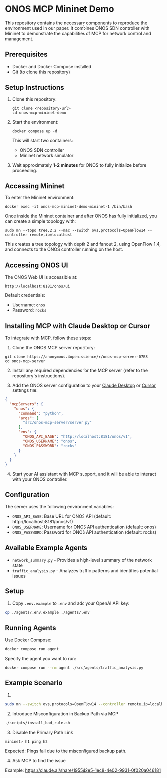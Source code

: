 # ONOS MCP Mininet Demo

This repository contains the necessary components to reproduce the environment used in our paper. It combines ONOS SDN controller with Mininet to demonstrate the capabilities of MCP for network control and management.

## Prerequisites

- Docker and Docker Compose installed
- Git (to clone this repository)

## Setup Instructions

1. Clone this repository:
   ```
   git clone <repository-url>
   cd onos-mcp-mininet-demo
   ```

2. Start the environment:
   ```
   docker compose up -d
   ```

   This will start two containers:
   - ONOS SDN controller
   - Mininet network simulator

3. Wait approximately **1-2 minutes** for ONOS to fully initialize before proceeding.

## Accessing Mininet

To enter the Mininet environment:

```
docker exec -it onos-mcp-mininet-demo-mininet-1 /bin/bash
```

Once inside the Mininet container and after ONOS has fully initialized, you can create a simple topology with:

```
sudo mn --topo tree,2,2 --mac --switch ovs,protocols=OpenFlow14 --controller remote,ip=localhost
```

This creates a tree topology with depth 2 and fanout 2, using OpenFlow 1.4, and connects to the ONOS controller running on the host.

## Accessing ONOS UI

The ONOS Web UI is accessible at:
```
http://localhost:8181/onos/ui
```

Default credentials:
- Username: `onos`
- Password: `rocks`

## Installing MCP with Claude Desktop or Cursor

To integrate with MCP, follow these steps:

1. Clone the ONOS MCP server repository:
```
git clone https://anonymous.4open.science/r/onos-mcp-server-07E8
cd onos-mcp-server
```

2. Install any required dependencies for the MCP server (refer to the repository's instructions).

3. Add the ONOS server configuration to your [Claude Desktop](https://modelcontextprotocol.io/quickstart/user) or [Cursor](https://docs.cursor.com/context/model-context-protocol) settings file:

```json
{
  "mcpServers": {
    "onos": {
      "command": "python",
      "args": [
        "src/onos-mcp-server/server.py"
      ],
      "env": {
        "ONOS_API_BASE": "http://localhost:8181/onos/v1",
        "ONOS_USERNAME": "onos",
        "ONOS_PASSWORD": "rocks"
      }
    }
  }
}
```

4. Start your AI assistant with MCP support, and it will be able to interact with your ONOS controller.

## Configuration
The server uses the following environment variables:
- `ONOS_API_BASE`: Base URL for ONOS API (default: http://localhost:8181/onos/v1)
- `ONOS_USERNAME`: Username for ONOS API authentication (default: onos)
- `ONOS_PASSWORD`: Password for ONOS API authentication (default: rocks)

## Available Example Agents

- `network_summary.py` - Provides a high-level summary of the network state
- `traffic_analysis.py` - Analyzes traffic patterns and identifies potential issues

## Setup

1. Copy `.env.example` to `.env` and add your OpenAI API key:
```bash
cp ./agents/.env.example ./agents/.env
```

## Running Agents

Use Docker Compose:
```bash
docker compose run agent
```

Specify the agent you want to run:
```bash
docker compose run --rm agent ./src/agents/traffic_analysis.py
```

## Example Scenario

1. 

```bash
sudo mn --switch ovs,protocols=OpenFlow14 --controller remote,ip=localhost
```

2. Introduce Misconfiguration in Backup Path via MCP

```bash
./scripts/install_bad_rule.sh
```

3. Disable the Primary Path Link

```bash
mininet> h1 ping h2
```

Expected: Pings fail due to the misconfigured backup path.

4. Ask MCP to find the issue

Example: https://claude.ai/share/1955d2e5-1ec8-4e02-9931-0f020a046181
